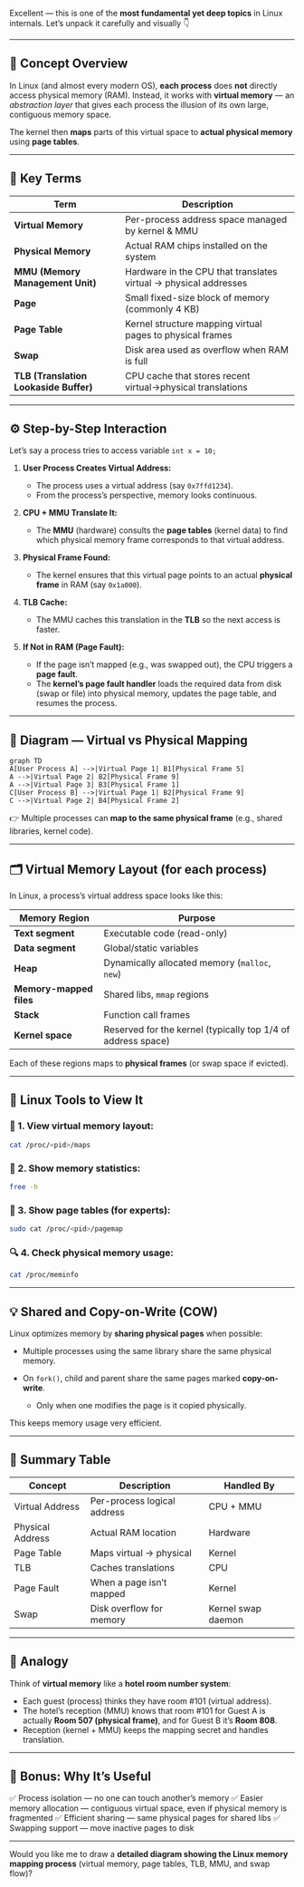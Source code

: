 Excellent — this is one of the **most fundamental yet deep topics** in Linux internals.
Let’s unpack it carefully and visually 👇

---

## 🧠 Concept Overview

In Linux (and almost every modern OS), **each process** does **not** directly access physical memory (RAM).
Instead, it works with **virtual memory** — an *abstraction layer* that gives each process the illusion of its own large, contiguous memory space.

The kernel then **maps** parts of this virtual space to **actual physical memory** using **page tables**.

---

## 🧩 Key Terms

| Term                                   | Description                                                      |
| -------------------------------------- | ---------------------------------------------------------------- |
| **Virtual Memory**                     | Per-process address space managed by kernel & MMU                |
| **Physical Memory**                    | Actual RAM chips installed on the system                         |
| **MMU (Memory Management Unit)**       | Hardware in the CPU that translates virtual → physical addresses |
| **Page**                               | Small fixed-size block of memory (commonly 4 KB)                 |
| **Page Table**                         | Kernel structure mapping virtual pages to physical frames        |
| **Swap**                               | Disk area used as overflow when RAM is full                      |
| **TLB (Translation Lookaside Buffer)** | CPU cache that stores recent virtual→physical translations       |

---

## ⚙️ Step-by-Step Interaction

Let’s say a process tries to access variable `int x = 10;`

1. **User Process Creates Virtual Address:**

   * The process uses a virtual address (say `0x7ffd1234`).
   * From the process’s perspective, memory looks continuous.

2. **CPU + MMU Translate It:**

   * The **MMU** (hardware) consults the **page tables** (kernel data) to find which physical memory frame corresponds to that virtual address.

3. **Physical Frame Found:**

   * The kernel ensures that this virtual page points to an actual **physical frame** in RAM (say `0x1a000`).

4. **TLB Cache:**

   * The MMU caches this translation in the **TLB** so the next access is faster.

5. **If Not in RAM (Page Fault):**

   * If the page isn’t mapped (e.g., was swapped out), the CPU triggers a **page fault**.
   * The **kernel’s page fault handler** loads the required data from disk (swap or file) into physical memory, updates the page table, and resumes the process.

---

## 🧭 Diagram — Virtual vs Physical Mapping

```mermaid
graph TD
A[User Process A] -->|Virtual Page 1| B1[Physical Frame 5]
A -->|Virtual Page 2| B2[Physical Frame 9]
A -->|Virtual Page 3| B3[Physical Frame 1]
C[User Process B] -->|Virtual Page 1| B2[Physical Frame 9]
C -->|Virtual Page 2| B4[Physical Frame 2]
```

👉 Multiple processes can **map to the same physical frame** (e.g., shared libraries, kernel code).

---

## 🗂️ Virtual Memory Layout (for each process)

In Linux, a process’s virtual address space looks like this:

| Memory Region           | Purpose                                                      |
| ----------------------- | ------------------------------------------------------------ |
| **Text segment**        | Executable code (read-only)                                  |
| **Data segment**        | Global/static variables                                      |
| **Heap**                | Dynamically allocated memory (`malloc`, `new`)               |
| **Memory-mapped files** | Shared libs, `mmap` regions                                  |
| **Stack**               | Function call frames                                         |
| **Kernel space**        | Reserved for the kernel (typically top 1/4 of address space) |

Each of these regions maps to **physical frames** (or swap space if evicted).

---

## 📘 Linux Tools to View It

### 🧾 1. View virtual memory layout:

```bash
cat /proc/<pid>/maps
```

### 🧮 2. Show memory statistics:

```bash
free -h
```

### 🧱 3. Show page tables (for experts):

```bash
sudo cat /proc/<pid>/pagemap
```

### 🔍 4. Check physical memory usage:

```bash
cat /proc/meminfo
```

---

## 💡 Shared and Copy-on-Write (COW)

Linux optimizes memory by **sharing physical pages** when possible:

* Multiple processes using the same library share the same physical memory.
* On `fork()`, child and parent share the same pages marked **copy-on-write**.

  * Only when one modifies the page is it copied physically.

This keeps memory usage very efficient.

---

## 🧠 Summary Table

| Concept          | Description                 | Handled By         |
| ---------------- | --------------------------- | ------------------ |
| Virtual Address  | Per-process logical address | CPU + MMU          |
| Physical Address | Actual RAM location         | Hardware           |
| Page Table       | Maps virtual → physical     | Kernel             |
| TLB              | Caches translations         | CPU                |
| Page Fault       | When a page isn’t mapped    | Kernel             |
| Swap             | Disk overflow for memory    | Kernel swap daemon |

---

## 🔄 Analogy

Think of **virtual memory** like a **hotel room number system**:

* Each guest (process) thinks they have room #101 (virtual address).
* The hotel’s reception (MMU) knows that room #101 for Guest A is actually **Room 507 (physical frame)**, and for Guest B it’s **Room 808**.
* Reception (kernel + MMU) keeps the mapping secret and handles translation.

---

## 🧩 Bonus: Why It’s Useful

✅ Process isolation — no one can touch another’s memory
✅ Easier memory allocation — contiguous virtual space, even if physical memory is fragmented
✅ Efficient sharing — same physical pages for shared libs
✅ Swapping support — move inactive pages to disk

---

Would you like me to draw a **detailed diagram showing the Linux memory mapping process** (virtual memory, page tables, TLB, MMU, and swap flow)?
